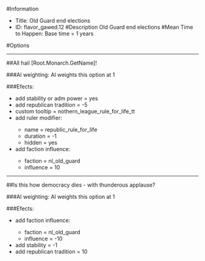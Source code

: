 #Information
 - Title: Old Guard end elections
 - ID: flavor_gawed.12
#Description
Old Guard end elections
#Mean Time to Happen:
Base time = 1 years

#Options

___
##All hail [Root.Monarch.GetName]!

###AI weighting:
AI weights this option at 1


###Efects:<ul><li>add stability or adm power = yes</li><li>add republican tradition = -5</li><li>custom tooltip = nothern_league_rule_for_life_tt</li><li>add ruler modifier:</li><ul><li>name = republic_rule_for_life</li><li>duration = -1</li><li>hidden = yes</li></ul><li>add faction influence:</li><ul><li>faction = nl_old_guard</li><li>influence = 10</li></ul></ul>

___
##Is this how democracy dies - with thunderous applause?

###AI weighting:
AI weights this option at 1


###Efects:<ul><li>add faction influence:</li><ul><li>faction = nl_old_guard</li><li>influence = -10</li></ul><li>add stability = -1</li><li>add republican tradition = 10</li></ul>
